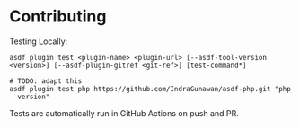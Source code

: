 # Contributing

Testing Locally:

```shell
asdf plugin test <plugin-name> <plugin-url> [--asdf-tool-version <version>] [--asdf-plugin-gitref <git-ref>] [test-command*]

# TODO: adapt this
asdf plugin test php https://github.com/IndraGunawan/asdf-php.git "php --version"
```

Tests are automatically run in GitHub Actions on push and PR.
